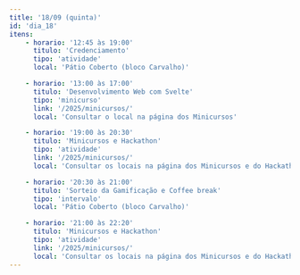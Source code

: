 ```yaml
---
title: '18/09 (quinta)'
id: 'dia_18'
itens:
    - horario: '12:45 às 19:00'
      titulo: 'Credenciamento'
      tipo: 'atividade'
      local: 'Pátio Coberto (bloco Carvalho)'

    - horario: '13:00 às 17:00'
      titulo: 'Desenvolvimento Web com Svelte'
      tipo: 'minicurso'
      link: '/2025/minicursos/'
      local: 'Consultar o local na página dos Minicursos'

    - horario: '19:00 às 20:30'
      titulo: 'Minicursos e Hackathon'
      tipo: 'atividade'
      link: '/2025/minicursos/'
      local: 'Consultar os locais na página dos Minicursos e do Hackathon'

    - horario: '20:30 às 21:00'
      titulo: 'Sorteio da Gamificação e Coffee break'
      tipo: 'intervalo'
      local: 'Pátio Coberto (bloco Carvalho)'

    - horario: '21:00 às 22:20'
      titulo: 'Minicursos e Hackathon'
      tipo: 'atividade'
      link: '/2025/minicursos/'
      local: 'Consultar os locais na página dos Minicursos e do Hackathon'
---
```

